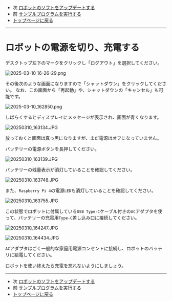 - 次 [ロボットのソフトをアップデートする](./update.md)
- 前 [サンプルプログラムを実行する](./samples.md)
- [トップページに戻る](../README.md)

---

# ロボットの電源を切り、充電する

デスクトップ左下のマークをクリックし「ログアウト」を選択してください。

![2025-03-10_16-26-29.png](../images/2025-03-10_16-26-29.png)

その後次のような画面になりますので「シャットダウン」をクリックしてください。
なお、この画面から「再起動」や、シャットダウンの「キャンセル」も可能です。

![2025-03-10_162850.png](../images/2025-03-10_162850.png)

しばらくするとディスプレイにメッセージが表示され、画面が青くなります。

![20250310_163134.JPG](../images/20250310_163134.JPG)

放っておくと画面は真っ黒になりますが、まだ電源はオフになっていません。

バッテリーの電源ボタンを長押してください。

![20250310_163139.JPG](../images/20250310_163139.JPG)

バッテリーの残量表示が消灯していることを確認してください。

![20250310_163748.JPG](../images/20250310_163748.JPG)

また、`Raspberry Pi 4`の電源`LED`も消灯していることを確認してください。

![20250310_163755.JPG](../images/20250310_163755.JPG)

この状態でロボットに付属している`USB Type-C`ケーブル付きの`AC`アダプタを使って、バッテリーの充電用`Type-C`差し込み口に接続してください。

![20250310_164247.JPG](../images/20250310_164247.JPG)

![20250310_164434.JPG](../images/20250310_164434.JPG)

`AC`アダプタはごく一般的な家庭用電源コンセントに接続し、ロボットのバッテリに給電してください。

ロボットを使い終えたら充電を忘れないようにしましょう。

---

- 次 [ロボットのソフトをアップデートする](./update.md)
- 前 [サンプルプログラムを実行する](./samples.md)
- [トップページに戻る](../README.md)
